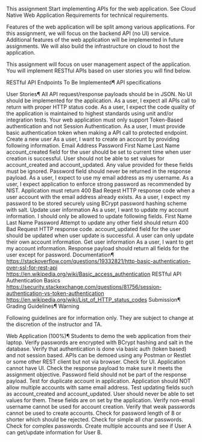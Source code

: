 This assignment Start implementing APIs for the web application. See Cloud Native Web Application Requirements for technical requirements.

Features of the web application will be split among various applications. For this assignment, we will focus on the backend API (no UI) service. Additional features of the web application will be implemented in future assignments. We will also build the infrastructure on cloud to host the application.

This assignment will focus on user management aspect of the application. You will implement RESTful APIs based on user stories you will find below.

RESTful API Endpoints To Be Implemented¶
API specifications

User Stories¶
All API request/response payloads should be in JSON.
No UI should be implemented for the application.
As a user, I expect all APIs call to return with proper HTTP status code.
As a user, I expect the code quality of the application is maintained to highest standards using unit and/or integration tests.
Your web application must only support Token-Based authentication and not Session Authentication.
As a user, I must provide basic authentication token when making a API call to protected endpoint.
Create a new user
As a user, I want to create an account by providing following information.
Email Address
Password
First Name
Last Name
account_created field for the user should be set to current time when user creation is successful.
User should not be able to set values for account_created and account_updated. Any value provided for these fields must be ignored.
Password field should never be returned in the response payload.
As a user, I expect to use my email address as my username.
As a user, I expect application to enforce strong password as recommended by NIST.
Application must return 400 Bad Reqest HTTP response code when a user account with the email address already exists.
As a user, I expect my password to be stored securely using BCrypt password hashing scheme with salt.
Update user information
As a user, I want to update my account information. I should only be allowed to update following fields.
First Name
Last Name
Password
Attempt to update any other field should return 400 Bad Request HTTP response code.
account_updated field for the user should be updated when user update is successful.
A user can only update their own account information.
Get user information
As a user, I want to get my account information. Response payload should return all fields for the user except for password.
Documentation¶
https://stackoverflow.com/questions/19332821/http-basic-authentication-over-ssl-for-rest-api
https://en.wikipedia.org/wiki/Basic_access_authentication
RESTful API Authentication Basics
https://security.stackexchange.com/questions/81756/session-authentication-vs-token-authentication
https://en.wikipedia.org/wiki/List_of_HTTP_status_codes
Submission¶
Grading Guidelines¶
Warning

Following guidelines are for information only. They are subject to change at the discretion of the instructor and TA.

Web Application (100%)¶
Students to demo the web application from their laptop.
Verify passwords are encrypted with BCrypt hashing and salt in the database.
Verify that authentication is done via basic auth (token based) and not session based.
APIs can be demoed using any Postman or Restlet or some other REST client but not via browser.
Check for UI. Application cannot have UI.
Check the response payload to make sure it meets the assignment objective. Password field should not be part of the response payload.
Test for duplicate account in application. Application should NOT allow multiple accounts with same email address.
Test updating fields such as account_created and account_updated. User should never be able to set values for them. These fields are on set by the application.
Verify non-email username cannot be used for account creation.
Verify that weak passwords cannot be used to create accounts.
Check for password length of 8 or shorter which should be rejected.
Check for simple all char passwords.
Check for complex passwords.
Create multiple accounts and see if User A can get/update information for User B.